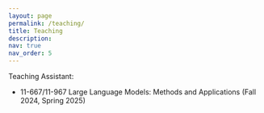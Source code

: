 ```yaml
---
layout: page
permalink: /teaching/
title: Teaching
description: 
nav: true
nav_order: 5
---
```


Teaching Assistant:
- 11-667/11-967 Large Language Models: Methods and Applications (Fall 2024, Spring 2025)
